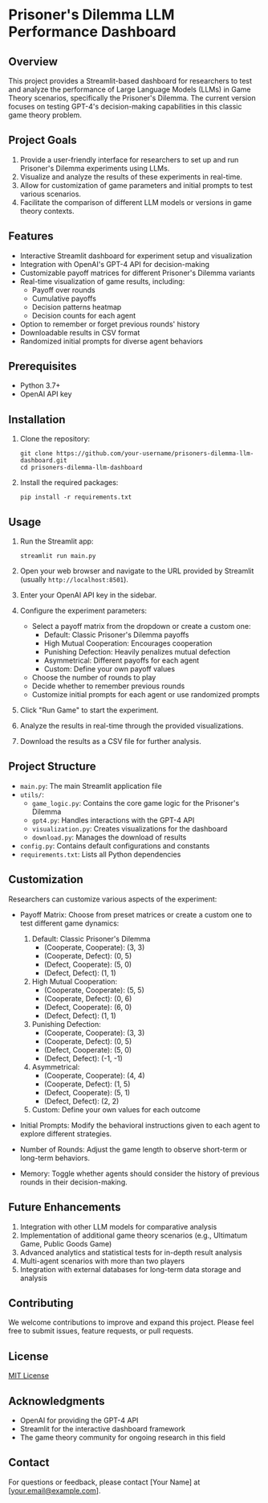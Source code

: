 # Prisoner's Dilemma LLM Performance Dashboard

## Overview

This project provides a Streamlit-based dashboard for researchers to test and analyze the performance of Large Language Models (LLMs) in Game Theory scenarios, specifically the Prisoner's Dilemma. The current version focuses on testing GPT-4's decision-making capabilities in this classic game theory problem.

## Project Goals

1. Provide a user-friendly interface for researchers to set up and run Prisoner's Dilemma experiments using LLMs.
2. Visualize and analyze the results of these experiments in real-time.
3. Allow for customization of game parameters and initial prompts to test various scenarios.
4. Facilitate the comparison of different LLM models or versions in game theory contexts.

## Features

- Interactive Streamlit dashboard for experiment setup and visualization
- Integration with OpenAI's GPT-4 API for decision-making
- Customizable payoff matrices for different Prisoner's Dilemma variants
- Real-time visualization of game results, including:
  - Payoff over rounds
  - Cumulative payoffs
  - Decision patterns heatmap
  - Decision counts for each agent
- Option to remember or forget previous rounds' history
- Downloadable results in CSV format
- Randomized initial prompts for diverse agent behaviors

## Prerequisites

- Python 3.7+
- OpenAI API key

## Installation

1. Clone the repository:
   ```
   git clone https://github.com/your-username/prisoners-dilemma-llm-dashboard.git
   cd prisoners-dilemma-llm-dashboard
   ```

2. Install the required packages:
   ```
   pip install -r requirements.txt
   ```

## Usage

1. Run the Streamlit app:
   ```
   streamlit run main.py
   ```

2. Open your web browser and navigate to the URL provided by Streamlit (usually `http://localhost:8501`).

3. Enter your OpenAI API key in the sidebar.

4. Configure the experiment parameters:
   - Select a payoff matrix from the dropdown or create a custom one:
     - Default: Classic Prisoner's Dilemma payoffs
     - High Mutual Cooperation: Encourages cooperation
     - Punishing Defection: Heavily penalizes mutual defection
     - Asymmetrical: Different payoffs for each agent
     - Custom: Define your own payoff values
   - Choose the number of rounds to play
   - Decide whether to remember previous rounds
   - Customize initial prompts for each agent or use randomized prompts

5. Click "Run Game" to start the experiment.

6. Analyze the results in real-time through the provided visualizations.

7. Download the results as a CSV file for further analysis.

## Project Structure

- `main.py`: The main Streamlit application file
- `utils/`:
  - `game_logic.py`: Contains the core game logic for the Prisoner's Dilemma
  - `gpt4.py`: Handles interactions with the GPT-4 API
  - `visualization.py`: Creates visualizations for the dashboard
  - `download.py`: Manages the download of results
- `config.py`: Contains default configurations and constants
- `requirements.txt`: Lists all Python dependencies

## Customization

Researchers can customize various aspects of the experiment:

- Payoff Matrix: Choose from preset matrices or create a custom one to test different game dynamics:
  1. Default: Classic Prisoner's Dilemma
     - (Cooperate, Cooperate): (3, 3)
     - (Cooperate, Defect): (0, 5)
     - (Defect, Cooperate): (5, 0)
     - (Defect, Defect): (1, 1)
  2. High Mutual Cooperation:
     - (Cooperate, Cooperate): (5, 5)
     - (Cooperate, Defect): (0, 6)
     - (Defect, Cooperate): (6, 0)
     - (Defect, Defect): (1, 1)
  3. Punishing Defection:
     - (Cooperate, Cooperate): (3, 3)
     - (Cooperate, Defect): (0, 5)
     - (Defect, Cooperate): (5, 0)
     - (Defect, Defect): (-1, -1)
  4. Asymmetrical:
     - (Cooperate, Cooperate): (4, 4)
     - (Cooperate, Defect): (1, 5)
     - (Defect, Cooperate): (5, 1)
     - (Defect, Defect): (2, 2)
  5. Custom: Define your own values for each outcome

- Initial Prompts: Modify the behavioral instructions given to each agent to explore different strategies.
- Number of Rounds: Adjust the game length to observe short-term or long-term behaviors.
- Memory: Toggle whether agents should consider the history of previous rounds in their decision-making.

## Future Enhancements

1. Integration with other LLM models for comparative analysis
2. Implementation of additional game theory scenarios (e.g., Ultimatum Game, Public Goods Game)
3. Advanced analytics and statistical tests for in-depth result analysis
4. Multi-agent scenarios with more than two players
5. Integration with external databases for long-term data storage and analysis

## Contributing

We welcome contributions to improve and expand this project. Please feel free to submit issues, feature requests, or pull requests.

## License

[MIT License](LICENSE)

## Acknowledgments

- OpenAI for providing the GPT-4 API
- Streamlit for the interactive dashboard framework
- The game theory community for ongoing research in this field

## Contact

For questions or feedback, please contact [Your Name] at [your.email@example.com].
